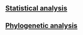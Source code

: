 ## [Statistical analysis](Statistical_analysis.md)

## [Phylogenetic analysis](Phylogenetic_analysis.md)
